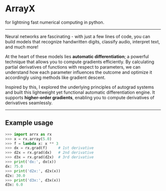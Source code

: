 # ArrayX

for lightning fast numerical computing in python.

---

Neural networks are fascinating - with just a few lines of code, you can build models that recognize handwritten digits, classify audio, interpret text, and much more!

At the heart of these models lies **automatic differentiation**; a powerful technique that allows you to compute gradients efficiently. By calculating partial derivatives of functions with respect to parameters, we can understand how each parameter influences the outcome and optimize it accordingly using methods like gradient descent.

Inspired by this, I explored the underlying principles of autograd systems and built this lightweight yet functional automatic differentiation engine. It supports **higher-order gradients**, enabling you to compute derivatives of derivatives seamlessly.

---

## Example usage

```python
>>> import arrx as rx
>>> x = rx.array(5.0)
>>> f = lambda x: x ** 3
>>> dx = rx.grad(f)     # 1st derivative
>>> d2x = rx.grad(dx)   # 2nd derivative
>>> d3x = rx.grad(d2x)  # 3rd derivative
>>> print('dx:', dx(x))
dx: 75.0
>>> print('d2x:', d2x(x))
d2x: 30.0
>>> print('d3x:', d3x(x))
d3x: 6.0
